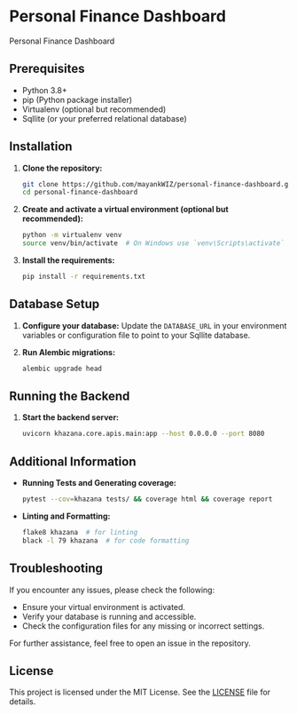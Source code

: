 # Personal Finance Dashboard
Personal Finance Dashboard

## Prerequisites
- Python 3.8+
- pip (Python package installer)
- Virtualenv (optional but recommended)
- Sqllite (or your preferred relational database)

## Installation

1. **Clone the repository:**
    ```bash
    git clone https://github.com/mayankWIZ/personal-finance-dashboard.git
    cd personal-finance-dashboard
    ```

2. **Create and activate a virtual environment (optional but recommended):**
    ```bash
    python -m virtualenv venv
    source venv/bin/activate  # On Windows use `venv\Scripts\activate`
    ```

3. **Install the requirements:**
    ```bash
    pip install -r requirements.txt
    ```

## Database Setup

1. **Configure your database:**
    Update the `DATABASE_URL` in your environment variables or configuration file to point to your Sqllite database.

2. **Run Alembic migrations:**
    ```bash
    alembic upgrade head
    ```

## Running the Backend

1. **Start the backend server:**
    ```bash
    uvicorn khazana.core.apis.main:app --host 0.0.0.0 --port 8080
    ```

## Additional Information

- **Running Tests and Generating coverage:**
    ```bash
    pytest --cov=khazana tests/ && coverage html && coverage report
    ```

- **Linting and Formatting:**
    ```bash
    flake8 khazana  # for linting
    black -l 79 khazana  # for code formatting
    ```

## Troubleshooting

If you encounter any issues, please check the following:
- Ensure your virtual environment is activated.
- Verify your database is running and accessible.
- Check the configuration files for any missing or incorrect settings.

For further assistance, feel free to open an issue in the repository.

## License
This project is licensed under the MIT License. See the [LICENSE](LICENSE) file for details.
